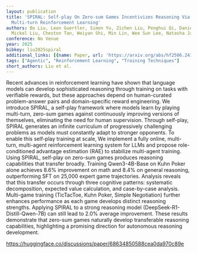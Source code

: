 ```yaml
---
layout: publication
title: 'SPIRAL: Self-play On Zero-sum Games Incentivizes Reasoning Via Multi-agent
  Multi-turn Reinforcement Learning'
authors: Bo Liu, Leon Guertler, Simon Yu, Zichen Liu, Penghui Qi, Daniel Balcells,
  Mickel Liu, Cheston Tan, Weiyan Shi, Min Lin, Wee Sun Lee, Natasha Jaques
conference: No Venue
year: 2025
bibkey: liu2025spiral
additional_links: [{name: Paper, url: 'https://arxiv.org/abs/hf2506.24119'}]
tags: ["Agentic", "Reinforcement Learning", "Training Techniques"]
short_authors: Liu et al.
---
```

Recent advances in reinforcement learning have shown that language models can develop sophisticated reasoning through training on tasks with verifiable rewards, but these approaches depend on human-curated problem-answer pairs and domain-specific reward engineering. We introduce SPIRAL, a self-play framework where models learn by playing multi-turn, zero-sum games against continuously improving versions of themselves, eliminating the need for human supervision. Through self-play, SPIRAL generates an infinite curriculum of progressively challenging problems as models must constantly adapt to stronger opponents. To enable this self-play training at scale, We implement a fully online, multi-turn, multi-agent reinforcement learning system for LLMs and propose role-conditioned advantage estimation (RAE) to stabilize multi-agent training. Using SPIRAL, self-play on zero-sum games produces reasoning capabilities that transfer broadly. Training Qwen3-4B-Base on Kuhn Poker alone achieves 8.6% improvement on math and 8.4% on general reasoning, outperforming SFT on 25,000 expert game trajectories. Analysis reveals that this transfer occurs through three cognitive patterns: systematic decomposition, expected value calculation, and case-by-case analysis. Multi-game training (TicTacToe, Kuhn Poker, Simple Negotiation) further enhances performance as each game develops distinct reasoning strengths. Applying SPIRAL to a strong reasoning model (DeepSeek-R1-Distill-Qwen-7B) can still lead to 2.0% average improvement. These results demonstrate that zero-sum games naturally develop transferable reasoning capabilities, highlighting a promising direction for autonomous reasoning development.

https://huggingface.co/discussions/paper/68634850588cea0da970c89e